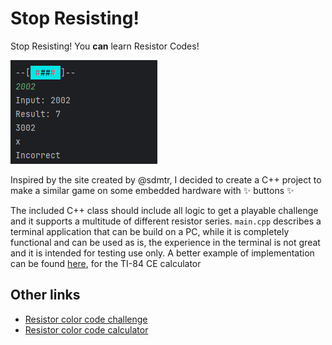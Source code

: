 # Stop Resisting!
Stop Resisting! You __can__ learn Resistor Codes!

![Screenshoot](screenshot.png)

Inspired by the site created by @sdmtr, I decided to create a C++ project to make a similar game on some embedded hardware with :sparkles: buttons :sparkles: 

The included C++ class should include all logic to get a playable challenge and it supports a multitude of different resistor series.
`main.cpp` describes a terminal application that can be build on a PC, while it is completely functional and can be used as is, the experience in the terminal is not great and it is intended for testing use only. 
A better example of implementation can be found [here](https://github.com/the-real-mcarn/stopresisting-ti84), for the TI-84 CE calculator

## Other links
- [Resistor color code challenge](https://sdmtr.github.io/rccc/)
- [Resistor color code calculator](https://resistorcolorcodecalc.com/)
